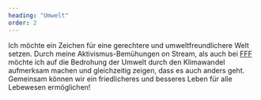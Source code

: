 ```yaml
---
heading: "Umwelt"
order: 2
---
```

Ich möchte ein Zeichen für eine gerechtere und umweltfreundlichere Welt setzen. Durch meine Aktivismus-Bemühungen on Stream, als auch bei [FFF](https://fridaysforfuture.de) möchte ich auf die Bedrohung der Umwelt durch den Klimawandel aufmerksam machen und gleichzeitig zeigen, dass es auch anders geht. Gemeinsam können wir ein friedlicheres und besseres Leben für alle Lebewesen ermöglichen!

